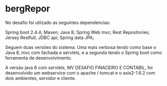 # bergRepor
 No desafio foi utilzado as seguintes dependencias:
 
 Spring boot 2.4.4;
 Maven;
 Java 8;
 Spring Web mvc;
 Rest Repositories;
 Jersey Restfull;
 JDBC api;
 Spring data JPA;
 
 Seguem duas versões do sistema. Uma mais verbosa tendo como base o Java 8, mvc com fachada e servlets, e a segunda tendo o Spring boot como ferramenta de desenvolvimento. 
 
 A versão java 8 com servlets, MV DESAFIO FINACEIRO E CONTABIL, foi desenvolvido um webservice com o apache / tomcat e o axis2-1.6.2 com dois ambientes, servidor e cliente.
 
